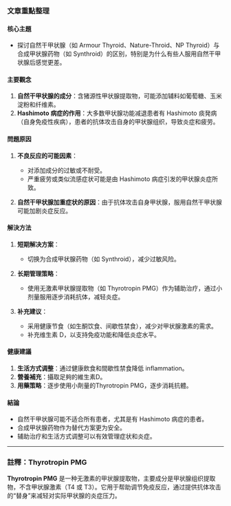 ### 文章重點整理

#### 核心主題
- 探讨自然干甲状腺（如 Armour Thyroid、Nature-Throid、NP Thyroid）与合成甲状腺药物（如 Synthroid）的区别，特别是为什么有些人服用自然干甲状腺后感觉更差。

#### 主要觀念
1. **自然干甲状腺的成分**：含猪源性甲状腺提取物，可能添加辅料如葡萄糖、玉米淀粉和纤维素。
2. **Hashimoto 病症的作用**：大多数甲状腺功能减退患者有 Hashimoto 痰発病（自身免疫性疾病），患者的抗体攻击自身的甲状腺组织，导致炎症和疲劳。

#### 問題原因
1. **不良反应的可能因素**：
   - 对添加成分的过敏或不耐受。
   - 严重疲劳或类似流感症状可能是由 Hashimoto 病症引发的甲状腺炎症所致。

2. **自然干甲状腺加重症状的原因**：由于抗体攻击自身甲状腺，服用自然干甲状腺可能加剧炎症反应。

#### 解決方法
1. **短期解决方案**：
   - 切换为合成甲状腺药物（如 Synthroid），减少过敏风险。
   
2. **长期管理策略**：
   - 使用无激素甲状腺提取物（如 Thyrotropin PMG）作为辅助治疗，通过小剂量服用逐步消耗抗体，减轻炎症。

3. **补充建议**：
   - 采用健康节食（如生酮饮食、间歇性禁食），减少对甲状腺激素的需求。
   - 补充维生素 D，以支持免疫功能和降低炎症水平。

#### 健康建議
1. **生活方式调整**：通过健康飲食和間歇性禁食降低 inflammation。
2. **營養補充**：攝取足夠的維生素D。
3. **用藥策略**：逐步使用小劑量的Thyrotropin PMG，逐步消耗抗體。

#### 結論
- 自然干甲状腺可能不适合所有患者，尤其是有 Hashimoto 病症的患者。
- 合成甲状腺药物作为替代方案更为安全。
- 辅助治疗和生活方式调整可以有效管理症状和炎症。

---

### 註釋：Thyrotropin PMG
**Thyrotropin PMG** 是一种无激素的甲状腺提取物，主要成分是甲状腺组织提取物，不含甲状腺激素（T4 或 T3）。它用于帮助调节免疫反应，通过提供抗体攻击的“替身”来减轻对实际甲状腺的炎症压力。